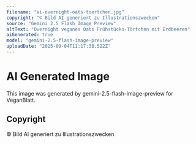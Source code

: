 ```yaml
---
filename: "ai-overnight-oats-toertchen.jpg"
copyright: "© Bild AI generiert zu Illustrationszwecken"
source: "Gemini 2.5 Flash Image Preview"
altText: "Overnight veganes Oats Frühstücks-Törtchen mit Erdbeeren"
aiGenerated: true
model: "gemini-2.5-flash-image-preview"
uploadDate: "2025-09-04T11:17:38.522Z"
---
```


# AI Generated Image

This image was generated by gemini-2.5-flash-image-preview for VeganBlatt.

## Copyright
© Bild AI generiert zu Illustrationszwecken
